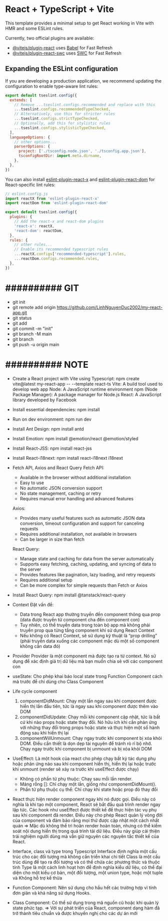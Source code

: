 # React + TypeScript + Vite

This template provides a minimal setup to get React working in Vite with HMR and some ESLint rules.

Currently, two official plugins are available:

- [@vitejs/plugin-react](https://github.com/vitejs/vite-plugin-react/blob/main/packages/plugin-react) uses [Babel](https://babeljs.io/) for Fast Refresh
- [@vitejs/plugin-react-swc](https://github.com/vitejs/vite-plugin-react/blob/main/packages/plugin-react-swc) uses [SWC](https://swc.rs/) for Fast Refresh

## Expanding the ESLint configuration

If you are developing a production application, we recommend updating the configuration to enable type-aware lint rules:

```js
export default tseslint.config({
  extends: [
    // Remove ...tseslint.configs.recommended and replace with this
    ...tseslint.configs.recommendedTypeChecked,
    // Alternatively, use this for stricter rules
    ...tseslint.configs.strictTypeChecked,
    // Optionally, add this for stylistic rules
    ...tseslint.configs.stylisticTypeChecked,
  ],
  languageOptions: {
    // other options...
    parserOptions: {
      project: ['./tsconfig.node.json', './tsconfig.app.json'],
      tsconfigRootDir: import.meta.dirname,
    },
  },
})
```

You can also install [eslint-plugin-react-x](https://github.com/Rel1cx/eslint-react/tree/main/packages/plugins/eslint-plugin-react-x) and [eslint-plugin-react-dom](https://github.com/Rel1cx/eslint-react/tree/main/packages/plugins/eslint-plugin-react-dom) for React-specific lint rules:

```js
// eslint.config.js
import reactX from 'eslint-plugin-react-x'
import reactDom from 'eslint-plugin-react-dom'

export default tseslint.config({
  plugins: {
    // Add the react-x and react-dom plugins
    'react-x': reactX,
    'react-dom': reactDom,
  },
  rules: {
    // other rules...
    // Enable its recommended typescript rules
    ...reactX.configs['recommended-typescript'].rules,
    ...reactDom.configs.recommended.rules,
  },
})
```
# ########## GIT ##########
- git init
- git remote add origin https://github.com/LinhNguyenDuc2002/my-react-app.git
- git status
- git add
- git commit -m "init"
- git branch -M main
- git branch
- git push -u origin main

# ########## NOTE ##########
- Create a React project with Vite using Typescript: npm create vite@latest my-react-app -- --template react-ts
  Vite: A build tool used to develop web app
  Node: A JavaScript runtime environment
  npm (Node Package Manager): A package manager for Node.js
  React: A JavaScript library developed by Facebook

- Install essential dependencies: npm install
- Run on dev environment: npm run dev
- Install Ant Design: npm install antd
- Install Emotion: npm install @emotion/react @emotion/styled
- Install React-JSS: npm install react-jss
- Install React-i18next: npm install react-i18next i18next

- Fetch API, Axios and React Query
  Fetch API:
  + Available in the browser without additional installation
  + Easy to use
  + No automatic JSON conversion support 
  + No state management, caching or retry
  + Requires manual error handling and advanced features

  Axios:
  + Provides many useful features such as automatic JSON data conversion, timeout configuration and support for canceling requests
  + Requires additional installation, not available in browsers
  + Can be larger in size than fetch

  React Query:
  + Manage state and caching for data from the server automatically
  + Supports easy fetching, caching, updating, and syncing of data to the server
  + Provides features like pagination, lazy loading, and retry requests
  + Requires additional setup
  + Can be more complex for simple requests than Fetch or Axios

- Install React Query: npm install @tanstack/react-query

- Context
  Đặt vấn đề: 
  + Data trong React app thường truyền đến component thông qua prop (data được truyền từ component cha đến component con)
  + Tuy nhiên, có thể truyền data trong toàn bộ app mà không phải truyền prop qua từng tầng component khi sử dụng React Context
  + Nếu không có React Context, sẽ sử dụng kỹ thuật là “prop drilling” (phải truyền data xuống các component mặc dù một số component không cần data đó)
- Provider
  Provider là một component mà được tạo ra từ context. Nó sử dụng để xác định giá trị dữ liệu mà bạn muốn chia sẻ với các component con

- useState: Cho phép khai báo local state trong Function Component cách mà trước để chỉ dùng cho Class Component

- Life cycle component
  1. componentDidMount: Chạy một lần ngay sau khi component được hiển thị lần đầu tiên, tức là ngay sau khi component được thêm vào DOM
  2. componentDidUpdate: Chạy mỗi khi component cập nhật, tức là bất cứ khi nào props hoặc state thay đổi. Nó hữu ích khi cần phản ứng với những thay đổi trong props hoặc state và thực hiện một số hành động sau khi hiển thị lại
  3. componentWillUnmount: Chạy ngay trước khi component bị xóa khỏi DOM. Điều cần thiết là dọn dẹp tài nguyên để tránh rò rỉ bộ nhớ. Chạy ngay trước khi component bị unmount và bị xóa khỏi DOM

- UseEffect: Là một hook của react cho phép chạy bất kỳ tác dụng phụ hoặc phản ứng nào sau khi component hiển thị, hiển thị lại hoặc trước khi unmount (render sẽ xảy ra trước khi useEffect được chạy)
  + Không có phần tử phụ thuộc: Chạy sau mỗi lần render.
  + Mảng rỗng []: Chỉ chạy một lần, giống như componentDidMount().
  + Phần tử phụ thuộc cụ thể: Chỉ chạy khi state hoặc prop đó thay đổi

- React thực hiện render component ngay khi nó được gọi. Điều này có nghĩa là khi tạo một component, React sẽ bắt đầu quá trình render ngay lập tức. Các hook như useEffect được thiết kế để thực hiện tác vụ phụ sau khi component đã render. Điều này cho phép React quản lý vòng đời của component và đảm bảo rằng mọi thứ được cập nhật một cách nhất quán
=> Mặc dù không thể trì hoãn render hoàn toàn, nhưng có thể kiểm soát nội dung hiển thị trong quá trình tải dữ liệu. Điều này giúp cải thiện trải nghiệm người dùng mà vẫn giữ 
nguyên các nguyên tắc thiết kế của React.

- Interface, class và type trong Typescript
  Interface định nghĩa một cấu trúc cho các đối tượng mà không cần triển khai chi tiết
  Class là một cấu trúc dùng để tạo ra đối tượng và có thể chứa các phương thức và thuộc tính
  Type là một cách linh hoạt hơn để định nghĩa kiểu dữ liệu, có thể đại diện cho một kiểu cơ bản, một đối tượng, một union type, hoặc một tuple và Không hỗ trợ kế thừa

- Function Component: Nên sử dụng cho hầu hết các trường hợp vì tính đơn giản và khả năng sử dụng Hooks.
- Class Component: Có thể sử dụng trong mã nguồn cũ hoặc khi quản lý state phức tạp.
=> Với sự phát triển của React, component dạng hàm đã trở thành tiêu chuẩn và được khuyến nghị cho các dự án mới
